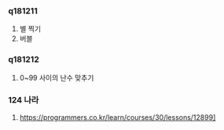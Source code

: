 ﻿### q181211
1. 별 찍기
2. 버블 
### q181212
1. 0~99 사이의 난수 맞추기
### 124 나라
1. https://programmers.co.kr/learn/courses/30/lessons/12899]
